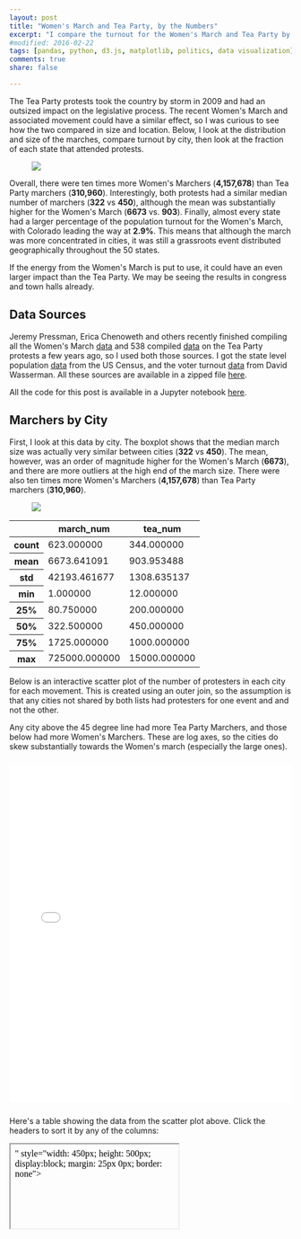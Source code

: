 ```yaml
---
layout: post
title: "Women's March and Tea Party, by the Numbers"
excerpt: "I compare the turnout for the Women's March and Tea Party by city and state."
#modified: 2016-02-22
tags: [pandas, python, d3.js, matplotlib, politics, data visualization]
comments: true
share: false

---
```


The Tea Party protests took the country by storm in 2009 and had an outsized impact on the legislative process.  The recent Women's March and associated movement could have a similar effect, so I was curious to see how the two compared in size and location.  Below, I look at the distribution and size of the marches, compare turnout by city, then look at the fraction of each state that attended protests.

<figure>
	<a href="{{ site.baseurl }}/images/march/output_13_0.png"><img src="{{ site.baseurl }}/images/march/output_13_0.png"></a>
</figure>

Overall, there were ten times more Women's Marchers (**4,157,678**) than Tea Party marchers (**310,960**).  Interestingly, both protests had a similar median number of marchers (**322** vs **450**), although the mean was substantially higher for the Women's March (**6673** vs. **903**).  Finally, almost every state had a larger percentage of the population turnout for the Women's March, with Colorado leading the way at **2.9%**.  This means that although the march was more concentrated in cities, it was still a grassroots event distributed geographically throughout the 50 states.

If the energy from the Women's March is put to use, it could have an even larger impact than the Tea Party.  We may be seeing the results in congress and town halls already.  


## Data Sources

Jeremy Pressman, Erica Chenoweth and others recently finished compiling all the Women's March [data](https://docs.google.com/spreadsheets/d/1xa0iLqYKz8x9Yc_rfhtmSOJQ2EGgeUVjvV4A8LsIaxY/htmlview?sle=true#gid=0) and 538 compiled [data](https://fivethirtyeight.com/features/tea-parties-appear-to-draw-at-least/) on the Tea Party protests a few years ago, so I used both those sources.  I got the state level population [data](https://factfinder.census.gov/faces/tableservices/jsf/pages/productview.xhtml?pid=PEP_2015_PEPANNRES&src=pt) from the US Census, and the voter turnout [data](https://docs.google.com/spreadsheets/d/133Eb4qQmOxNvtesw2hdVns073R68EZx4SfCnP4IGQf8/htmlview?sle=true#gid=19) from David Wasserman.  All these sources are available in a zipped file [here](https://www.dropbox.com/s/4f2tccm0urnt97f/march_data.zip?dl=1).

All the code for this post is available in a Jupyter notebook [here](http://nbviewer.jupyter.org/gist/psthomas/79b61a107205a90b3660bb4649fb2672).


## Marchers by City

First, I look at this data by city.  The boxplot shows that the median march size was actually very similar between cities (**322** vs **450**).  The mean, however, was an order of magnitude higher for the Women's March (**6673**), and there are more outliers at the high end of the march size.  There were also ten times more Women's Marchers (**4,157,678**) than Tea Party marchers (**310,960**).  

<figure>
	<a href="{{ site.baseurl }}/images/march/output_8_0.png"><img src="{{ site.baseurl }}/images/march/output_8_0.png"></a>
</figure>



<div>
<table >
  <thead>
    <tr >
      <th></th>
      <th>march_num</th>
      <th>tea_num</th>
    </tr>
  </thead>
  <tbody>
    <tr>
      <th>count</th>
      <td>623.000000</td>
      <td>344.000000</td>
    </tr>
    <tr>
      <th>mean</th>
      <td>6673.641091</td>
      <td>903.953488</td>
    </tr>
    <tr>
      <th>std</th>
      <td>42193.461677</td>
      <td>1308.635137</td>
    </tr>
    <tr>
      <th>min</th>
      <td>1.000000</td>
      <td>12.000000</td>
    </tr>
    <tr>
      <th>25%</th>
      <td>80.750000</td>
      <td>200.000000</td>
    </tr>
    <tr>
      <th>50%</th>
      <td>322.500000</td>
      <td>450.000000</td>
    </tr>
    <tr>
      <th>75%</th>
      <td>1725.000000</td>
      <td>1000.000000</td>
    </tr>
    <tr>
      <th>max</th>
      <td>725000.000000</td>
      <td>15000.000000</td>
    </tr>
  </tbody>
</table>
</div>


Below is an interactive scatter plot of the number of protesters in each city for each movement.  This is created using an outer join, so the assumption is that any cities not shared by both lists had protesters for one event and and not the other.  

Any city above the 45 degree line had more Tea Party Marchers, and those below had more Women's Marchers.  These are log axes, so the cities do skew substantially towards the Women's march (especially the large ones).  


<iframe src="{{site.url}}/vis/march_cities.html" 
    style="width: 960px; height: 600px; display:block; width: 100%; margin: 25px auto; border: none"></iframe>

Here's a table showing the data from the scatter plot above.  Click the headers to sort it by any of the columns:


<iframe srcdoc="
    <!DOCTYPE html>
    <html>
    <head>
    <meta charset=&quot;utf-8&quot;>
    <style>

    /*
    body {
        width: 800px;
    }*/

    table {
        font-size: 12px;
        border-collapse: collapse;
        border-top: 1px solid #ddd;
        border-right: 1px solid #ddd;
    }

    th {
        padding: 10px;
        cursor: pointer;
        background-color: #f2f2f2;
    }

    th, td {
        text-align: left;
        border-bottom: 1px solid #ddd;
        border-left: 1px solid #ddd;
    }

    td {
        padding: 5px 8px;
    }

    tr:nth-child(even) {
      background-color: #f9f9f9;
    }

    tr:hover {
      background-color: #F0F8FF; /*#f9f9f9;*/
    }

    </style>
    </head>

    <body>

    <div id =&quot;tableInsert&quot;></div>

    <script>
    //http://stackoverflow.com/questions/14267781/sorting-html-table-with-javascript

    function sortTable(table, col, reverse) {
        var tb = table.tBodies[0], 
            tr = Array.prototype.slice.call(tb.rows, 0), // put rows into array
            i;

        reverse = -((+reverse) || -1);
        tr = tr.sort(function (a, b) { 
            var first = a.cells[col].textContent.trim();
            var second = b.cells[col].textContent.trim();

            if (isNumeric(first) && isNumeric(second)) {        
                return reverse * (Number(first) - Number(second));
            } else {
                return reverse * first.localeCompare(second);
            };
        });
        for(i = 0; i < tr.length; ++i) {  // append each row in order
            tb.appendChild(tr[i]);
        }
    }

    //http://stackoverflow.com/questions/18082
    function isNumeric(n) {
      return !isNaN(parseFloat(n)) && isFinite(n);
    }

    function makeSortable(table) {
        var th = table.tHead, i;
        th && (th = th.rows[0]) && (th = th.cells);
        if (th) i = th.length;
        else return; // if no `<thead>` then do nothing
        while (--i >= 0) (function (i) {
            var dir = 1;
            th[i].addEventListener('click', function () {sortTable(table, i, (dir = 1 - dir))});
        }(i));
    }

    function makeAllSortable(parent) {
        parent = parent || document.body;
        var t = parent.getElementsByTagName('table'), i = t.length;
        while (--i >= 0) makeSortable(t[i]);
    }

    function addTable() {
        var tableDiv = document.getElementById(&quot;tableInsert&quot;)
        var table = document.createElement('table')
        var tableHead = document.createElement('thead')
        var tableBody = document.createElement('tbody')

        table.appendChild(tableHead)
        table.appendChild(tableBody);

        var heading = [&quot;city&quot;, &quot;state&quot;, &quot;march_num&quot;, &quot;tea_num&quot;];
        var data = [[&quot;Washington&quot;,&quot;DC&quot;,725000.0,1000.0],[&quot;Los Angeles&quot;,&quot;CA&quot;,447500.0,0.0],[&quot;New York&quot;,&quot;NY&quot;,445000.0,3500.0],[&quot;Chicago&quot;,&quot;IL&quot;,250000.0,2000.0],[&quot;Boston&quot;,&quot;MA&quot;,175000.0,2500.0],[&quot;San Francisco&quot;,&quot;CA&quot;,154000.0,500.0],[&quot;Denver&quot;,&quot;CO&quot;,145000.0,5000.0],[&quot;Seattle&quot;,&quot;WA&quot;,133750.0,1100.0],[&quot;Oakland&quot;,&quot;CA&quot;,100000.0,50.0],[&quot;St. Paul\/Minneapolis&quot;,&quot;MN&quot;,94500.0,0.0],[&quot;Madison&quot;,&quot;WI&quot;,86250.0,5000.0],[&quot;Portland&quot;,&quot;OR&quot;,83557.5,1000.0],[&quot;Atlanta&quot;,&quot;GA&quot;,61350.0,15000.0],[&quot;Austin&quot;,&quot;TX&quot;,50550.0,1250.0],[&quot;Philadelphia&quot;,&quot;PA&quot;,50000.0,200.0],[&quot;San Diego&quot;,&quot;CA&quot;,34500.0,500.0],[&quot;San Jose&quot;,&quot;CA&quot;,31750.0,1000.0],[&quot;Sacramento&quot;,&quot;CA&quot;,28100.0,3500.0],[&quot;Des Moines&quot;,&quot;IA&quot;,26000.0,0.0],[&quot;Pittsburgh&quot;,&quot;PA&quot;,25000.0,0.0],[&quot;Charlotte&quot;,&quot;NC&quot;,24500.0,1500.0],[&quot;Phoenix&quot;,&quot;AZ&quot;,22250.0,5000.0],[&quot;Santa Ana&quot;,&quot;CA&quot;,22250.0,1000.0],[&quot;Houston&quot;,&quot;TX&quot;,21434.15,2000.0],[&quot;St. Petersburg&quot;,&quot;FL&quot;,20000.0,0.0],[&quot;Raleigh&quot;,&quot;NC&quot;,18350.0,1200.0],[&quot;Lansing&quot;,&quot;MI&quot;,17900.0,4500.0],[&quot;Montpelier&quot;,&quot;VT&quot;,17250.0,500.0],[&quot;Nashville&quot;,&quot;TN&quot;,17250.0,2900.0],[&quot;Miami&quot;,&quot;FL&quot;,16750.0,0.0],[&quot;Tallahassee&quot;,&quot;FL&quot;,15800.0,1500.0],[&quot;Cleveland&quot;,&quot;OH&quot;,15000.0,1500.0],[&quot;Tucson&quot;,&quot;AZ&quot;,15000.0,1750.0],[&quot;Omaha&quot;,&quot;NE&quot;,14700.0,150.0],[&quot;St. Louis&quot;,&quot;MO&quot;,14500.0,2000.0],[&quot;Santa Fe&quot;,&quot;NM&quot;,13150.0,0.0],[&quot;Ashland&quot;,&quot;OR&quot;,11150.0,0.0],[&quot;Santa Cruz&quot;,&quot;CA&quot;,11150.0,0.0],[&quot;Ann Arbor&quot;,&quot;MI&quot;,11000.0,200.0],[&quot;New Orleans&quot;,&quot;LA&quot;,10600.0,0.0],[&quot;Seneca Falls&quot;,&quot;NY&quot;,10000.0,0.0],[&quot;Reno&quot;,&quot;NV&quot;,10000.0,200.0],[&quot;Hartford&quot;,&quot;CT&quot;,10000.0,3000.0],[&quot;Helena&quot;,&quot;MT&quot;,10000.0,200.0],[&quot;Portland&quot;,&quot;ME&quot;,10000.0,0.0],[&quot;Olympia&quot;,&quot;WA&quot;,10000.0,4500.0],[&quot;Oklahoma City&quot;,&quot;OK&quot;,9250.0,4500.0],[&quot;Las Vegas&quot;,&quot;NV&quot;,8950.0,500.0],[&quot;Ithaca&quot;,&quot;NY&quot;,8900.0,0.0],[&quot;Salt Lake City&quot;,&quot;UT&quot;,8800.0,1500.0],[&quot;Sarasota&quot;,&quot;FL&quot;,8625.0,0.0],[&quot;Albuquerque&quot;,&quot;NM&quot;,8400.0,1000.0],[&quot;Asheville&quot;,&quot;NC&quot;,8350.0,0.0],[&quot;San Luis Obispo&quot;,&quot;CA&quot;,8350.0,0.0],[&quot;Eugene&quot;,&quot;OR&quot;,8350.0,0.0],[&quot;Cincinnati&quot;,&quot;OH&quot;,8150.0,3000.0],[&quot;Albany&quot;,&quot;NY&quot;,7900.0,1000.0],[&quot;Spokane&quot;,&quot;WA&quot;,7600.0,2300.0],[&quot;Kansas City&quot;,&quot;MO&quot;,7250.0,1000.0],[&quot;Augusta&quot;,&quot;ME&quot;,7250.0,600.0],[&quot;Birmingham&quot;,&quot;AL&quot;,7250.0,0.0],[&quot;Lexington&quot;,&quot;KY&quot;,7250.0,0.0],[&quot;Colorado Springs&quot;,&quot;CO&quot;,7000.0,2000.0],[&quot;Little Rock&quot;,&quot;AR&quot;,7000.0,500.0],[&quot;Trenton&quot;,&quot;NJ&quot;,6900.0,400.0],[&quot;Indianapolis&quot;,&quot;IN&quot;,6700.0,3625.0],[&quot;Eureka&quot;,&quot;CA&quot;,6350.0,0.0],[&quot;Dallas&quot;,&quot;TX&quot;,6350.0,4000.0],[&quot;Santa Barbara&quot;,&quot;CA&quot;,6350.0,0.0],[&quot;Park City&quot;,&quot;UT&quot;,6350.0,0.0],[&quot;San Marcos&quot;,&quot;CA&quot;,6150.0,0.0],[&quot;Walnut Creek&quot;,&quot;CA&quot;,6150.0,0.0],[&quot;Asbury Park&quot;,&quot;NJ&quot;,6000.0,0.0],[&quot;West Palm Beach&quot;,&quot;FL&quot;,5900.0,600.0],[&quot;Providence&quot;,&quot;RI&quot;,5900.0,2000.0],[&quot;Memphis&quot;,&quot;TN&quot;,5700.0,1000.0],[&quot;Poughkeepsie&quot;,&quot;NY&quot;,5672.2,0.0],[&quot;Bellingham&quot;,&quot;WA&quot;,5450.0,1500.0],[&quot;Fort Worth&quot;,&quot;TX&quot;,5450.0,3750.0],[&quot;Champaign&quot;,&quot;IL&quot;,5360.0,400.0],[&quot;Honolulu (Oahu) HI&quot;,&quot;HI&quot;,5250.0,0.0],[&quot;Orlando&quot;,&quot;FL&quot;,5250.0,0.0],[&quot;Louisville&quot;,&quot;KY&quot;,5000.0,1000.0],[&quot;Stamford&quot;,&quot;CT&quot;,5000.0,0.0],[&quot;Santa Rosa&quot;,&quot;CA&quot;,5000.0,500.0],[&quot;Boise&quot;,&quot;ID&quot;,5000.0,2500.0],[&quot;Baltimore&quot;,&quot;MD&quot;,5000.0,150.0],[&quot;Concord&quot;,&quot;NH&quot;,4900.0,600.0],[&quot;Grand Junction&quot;,&quot;CO&quot;,4725.0,2000.0],[&quot;Greensboro&quot;,&quot;NC&quot;,4350.0,0.0],[&quot;Detroit&quot;,&quot;MI&quot;,4000.0,0.0],[&quot;Riverside&quot;,&quot;CA&quot;,4000.0,0.0],[&quot;Portsmouth&quot;,&quot;NH&quot;,3900.0,200.0],[&quot;Bend&quot;,&quot;OR&quot;,3900.0,1200.0],[&quot;Laguna Beach&quot;,&quot;CA&quot;,3725.0,0.0],[&quot;Roanoke&quot;,&quot;VA&quot;,3675.0,0.0],[&quot;Naples&quot;,&quot;FL&quot;,3625.0,3000.0],[&quot;Topeka&quot;,&quot;KS&quot;,3450.0,1500.0],[&quot;Knoxville&quot;,&quot;TN&quot;,3350.0,1700.0],[&quot;Sioux Falls&quot;,&quot;SD&quot;,3300.0,3000.0],[&quot;Kona&quot;,&quot;HI&quot;,3225.0,0.0],[&quot;Key West&quot;,&quot;FL&quot;,3225.0,0.0],[&quot;Erie&quot;,&quot;PA&quot;,3175.0,0.0],[&quot;Kahului&quot;,&quot;HI&quot;,3075.0,250.0],[&quot;Traverse City&quot;,&quot;MI&quot;,3000.0,0.0],[&quot;Napa&quot;,&quot;CA&quot;,3000.0,50.0],[&quot;Dayton&quot;,&quot;OH&quot;,3000.0,0.0],[&quot;Sonoma&quot;,&quot;CA&quot;,3000.0,0.0],[&quot;Wichita&quot;,&quot;KS&quot;,3000.0,1000.0],[&quot;Anchorage&quot;,&quot;AK&quot;,2900.0,1500.0],[&quot;Lincoln&quot;,&quot;NE&quot;,2900.0,0.0],[&quot;Northampton&quot;,&quot;MA&quot;,2725.0,0.0],[&quot;Grand Rapids&quot;,&quot;MI&quot;,2725.0,0.0],[&quot;Buffalo&quot;,&quot;NY&quot;,2725.0,150.0],[&quot;Columbia&quot;,&quot;MO&quot;,2721.8,0.0],[&quot;Jackson&quot;,&quot;MS&quot;,2662.5,2500.0],[&quot;Columbus&quot;,&quot;OH&quot;,2650.0,2700.0],[&quot;Athens&quot;,&quot;GA&quot;,2635.0,0.0],[&quot;Denton&quot;,&quot;TX&quot;,2635.0,950.0],[&quot;Fort Bragg&quot;,&quot;CA&quot;,2635.0,0.0],[&quot;Redwood City&quot;,&quot;CA&quot;,2500.0,0.0],[&quot;Moscow&quot;,&quot;ID&quot;,2500.0,100.0],[&quot;Hudson&quot;,&quot;NY&quot;,2450.0,0.0],[&quot;Charleston&quot;,&quot;WV&quot;,2450.0,550.0],[&quot;Syracuse&quot;,&quot;NY&quot;,2450.0,400.0],[&quot;Binghamton&quot;,&quot;NY&quot;,2450.0,0.0],[&quot;Jacksonville&quot;,&quot;FL&quot;,2450.0,4500.0],[&quot;Columbia&quot;,&quot;SC&quot;,2450.0,2650.0],[&quot;Salem&quot;,&quot;OR&quot;,2440.0,1500.0],[&quot;Norfolk&quot;,&quot;VA&quot;,2360.0,0.0],[&quot;Ventura&quot;,&quot;CA&quot;,2285.0,1000.0],[&quot;Charlottesville&quot;,&quot;VA&quot;,2225.0,1500.0],[&quot;Walla Walla&quot;,&quot;WA&quot;,2180.0,0.0],[&quot;San Antonio&quot;,&quot;TX&quot;,2175.0,4500.0],[&quot;Richmond&quot;,&quot;VA&quot;,2000.0,3000.0],[&quot;Fairbanks&quot;,&quot;AK&quot;,2000.0,0.0],[&quot;Redondo Beach&quot;,&quot;CA&quot;,2000.0,0.0],[&quot;East Liberty&quot;,&quot;PA&quot;,2000.0,0.0],[&quot;Fresno&quot;,&quot;CA&quot;,2000.0,1000.0],[&quot;Greenfield&quot;,&quot;MA&quot;,2000.0,0.0],[&quot;Greenville&quot;,&quot;SC&quot;,2000.0,0.0],[&quot;Wenatchee&quot;,&quot;WA&quot;,2000.0,0.0],[&quot;Charleston&quot;,&quot;SC&quot;,2000.0,2500.0],[&quot;South Orange&quot;,&quot;NJ&quot;,2000.0,0.0],[&quot;Pensacola&quot;,&quot;FL&quot;,2000.0,500.0],[&quot;Gainesville&quot;,&quot;FL&quot;,2000.0,1000.0],[&quot;Port Jefferson&quot;,&quot;NY&quot;,2000.0,0.0],[&quot;Springfield&quot;,&quot;MO&quot;,2000.0,0.0],[&quot;Chico&quot;,&quot;CA&quot;,1900.0,500.0],[&quot;Wilmington&quot;,&quot;NC&quot;,1900.0,0.0],[&quot;Chattanooga&quot;,&quot;TN&quot;,1900.0,2000.0],[&quot;Fargo&quot;,&quot;ND&quot;,1900.0,0.0],[&quot;Carbondale&quot;,&quot;IL&quot;,1900.0,50.0],[&quot;Hilo&quot;,&quot;HI&quot;,1815.0,0.0],[&quot;Douglas-Saugatuck&quot;,&quot;MI&quot;,1785.0,0.0],[&quot;Peoria&quot;,&quot;IL&quot;,1725.0,500.0],[&quot;Rochester&quot;,&quot;NY&quot;,1725.0,750.0],[&quot;Ukiah&quot;,&quot;CA&quot;,1725.0,0.0],[&quot;Richland&quot;,&quot;WA&quot;,1675.0,0.0],[&quot;Annapolis&quot;,&quot;MD&quot;,1600.0,2750.0],[&quot;Duluth&quot;,&quot;MN&quot;,1590.0,600.0],[&quot;Cheyenne&quot;,&quot;WY&quot;,1560.0,300.0],[&quot;Lihue (Kauai) HI&quot;,&quot;HI&quot;,1500.0,0.0],[&quot;Pittsfield&quot;,&quot;MA&quot;,1500.0,0.0],[&quot;Newport&quot;,&quot;OR&quot;,1500.0,0.0],[&quot;Friday Harbor&quot;,&quot;WA&quot;,1500.0,0.0],[&quot;El Paso&quot;,&quot;TX&quot;,1450.0,0.0],[&quot;Westfield&quot;,&quot;NJ&quot;,1450.0,0.0],[&quot;Seaside&quot;,&quot;CA&quot;,1450.0,0.0],[&quot;South Bend&quot;,&quot;IN&quot;,1450.0,0.0],[&quot;Flagstaff&quot;,&quot;AZ&quot;,1450.0,0.0],[&quot;Doylestown&quot;,&quot;PA&quot;,1450.0,0.0],[&quot;St. Augustine&quot;,&quot;FL&quot;,1450.0,0.0],[&quot;Kalamazoo&quot;,&quot;MI&quot;,1450.0,0.0],[&quot;Rapid City&quot;,&quot;SD&quot;,1450.0,1000.0],[&quot;Astoria&quot;,&quot;OR&quot;,1435.0,100.0],[&quot;St. George&quot;,&quot;UT&quot;,1323.75,0.0],[&quot;Winchester&quot;,&quot;VA&quot;,1245.0,0.0],[&quot;Langley&quot;,&quot;WA&quot;,1245.0,0.0],[&quot;Glens Falls&quot;,&quot;NY&quot;,1225.0,0.0],[&quot;Gross Pointe&quot;,&quot;MI&quot;,1213.65,0.0],[&quot;Anacortes&quot;,&quot;WA&quot;,1200.0,0.0],[&quot;Prescott&quot;,&quot;AZ&quot;,1200.0,2000.0],[&quot;Pacifica&quot;,&quot;CA&quot;,1200.0,0.0],[&quot;Pocatello&quot;,&quot;ID&quot;,1200.0,650.0],[&quot;Ypsilanti&quot;,&quot;MI&quot;,1200.0,0.0],[&quot;Fernandina Beach&quot;,&quot;FL&quot;,1135.0,0.0],[&quot;Newark&quot;,&quot;DE&quot;,1090.0,0.0],[&quot;Ketchum&quot;,&quot;ID&quot;,1067.5,0.0],[&quot;Pasadena&quot;,&quot;CA&quot;,1040.0,0.0],[&quot;McMinnville&quot;,&quot;OR&quot;,1015.0,0.0],[&quot;Saugatuck&quot;,&quot;MI&quot;,1010.0,0.0],[&quot;Hillsborough&quot;,&quot;NC&quot;,1010.0,0.0],[&quot;Lancaster&quot;,&quot;PA&quot;,1010.0,400.0],[&quot;Amelia Island&quot;,&quot;FL&quot;,1000.15,0.0],[&quot;Jonesborough&quot;,&quot;TN&quot;,1000.0,0.0],[&quot;Jackson Hole&quot;,&quot;WY&quot;,1000.0,0.0],[&quot;Palm Desert&quot;,&quot;CA&quot;,1000.0,0.0],[&quot;Kennebunk&quot;,&quot;ME&quot;,1000.0,0.0],[&quot;Iowa City&quot;,&quot;IA&quot;,1000.0,300.0],[&quot;Juneau&quot;,&quot;AK&quot;,1000.0,0.0],[&quot;Rockford&quot;,&quot;IL&quot;,1000.0,200.0],[&quot;Newark&quot;,&quot;NJ&quot;,1000.0,50.0],[&quot;Savannah&quot;,&quot;GA&quot;,1000.0,0.0],[&quot;Fort Wayne&quot;,&quot;IN&quot;,1000.0,0.0],[&quot;New Smyrna Beach&quot;,&quot;FL&quot;,1000.0,0.0],[&quot;Tulsa&quot;,&quot;OK&quot;,1000.0,3200.0],[&quot;Springfield&quot;,&quot;IL&quot;,1000.0,400.0],[&quot;Milwaukee&quot;,&quot;WI&quot;,1000.0,80.0],[&quot;Fayetteville&quot;,&quot;AR&quot;,1000.0,700.0],[&quot;Falmouth&quot;,&quot;MA&quot;,1000.0,0.0],[&quot;Sedona&quot;,&quot;AZ&quot;,1000.0,0.0],[&quot;Steamboat Springs&quot;,&quot;CO&quot;,1000.0,0.0],[&quot;Driggs&quot;,&quot;ID&quot;,1000.0,0.0],[&quot;Chillicothe&quot;,&quot;OH&quot;,1000.0,400.0],[&quot;Woodstock&quot;,&quot;NY&quot;,1000.0,0.0],[&quot;Frederick&quot;,&quot;MD&quot;,1000.0,0.0],[&quot;Harrisburg&quot;,&quot;PA&quot;,994.05,0.0],[&quot;Modesto&quot;,&quot;CA&quot;,945.0,400.0],[&quot;Mobile&quot;,&quot;AL&quot;,945.0,1000.0],[&quot;Mount Vernon&quot;,&quot;WA&quot;,920.0,0.0],[&quot;Homer&quot;,&quot;AK&quot;,900.0,0.0],[&quot;Pequannock Township&quot;,&quot;NJ&quot;,890.0,0.0],[&quot;Lafayette&quot;,&quot;IN&quot;,890.0,0.0],[&quot;Sandpoint&quot;,&quot;ID&quot;,890.0,0.0],[&quot;Decorah&quot;,&quot;IA&quot;,890.0,0.0],[&quot;Old Saybrook&quot;,&quot;CT&quot;,890.0,0.0],[&quot;Yakima&quot;,&quot;WA&quot;,890.0,600.0],[&quot;Casper&quot;,&quot;WY&quot;,835.0,0.0],[&quot;Williamsburg&quot;,&quot;VA&quot;,835.0,0.0],[&quot;Las Cruces&quot;,&quot;NM&quot;,785.0,0.0],[&quot;Rochester&quot;,&quot;MN&quot;,780.0,0.0],[&quot;Wooster&quot;,&quot;OH&quot;,725.0,0.0],[&quot;Sharon&quot;,&quot;PA&quot;,700.0,0.0],[&quot;Murray&quot;,&quot;KY&quot;,700.0,0.0],[&quot;Sitka&quot;,&quot;AK&quot;,700.0,12.0],[&quot;Twisp&quot;,&quot;WA&quot;,690.0,0.0],[&quot;Palmer&quot;,&quot;AK&quot;,657.35,0.0],[&quot;Amarillo&quot;,&quot;TX&quot;,645.0,0.0],[&quot;Lubbock&quot;,&quot;TX&quot;,642.5,0.0],[&quot;King's Beach&quot;,&quot;CA&quot;,635.0,0.0],[&quot;Port Townsend&quot;,&quot;WA&quot;,615.0,0.0],[&quot;Fort Collins&quot;,&quot;CO&quot;,600.0,1000.0],[&quot;Augusta&quot;,&quot;GA&quot;,600.0,1700.0],[&quot;Bishop&quot;,&quot;CA&quot;,600.0,0.0],[&quot;South Lake Tahoe&quot;,&quot;CA\/NV&quot;,590.0,0.0],[&quot;Aspen&quot;,&quot;CO&quot;,560.0,0.0],[&quot;Telluride&quot;,&quot;CO&quot;,560.0,0.0],[&quot;Berkeley&quot;,&quot;CA&quot;,560.0,0.0],[&quot;Elgin&quot;,&quot;IL&quot;,560.0,0.0],[&quot;Shreveport\/Bossier&quot;,&quot;LA&quot;,560.0,0.0],[&quot;Durango&quot;,&quot;CO&quot;,560.0,0.0],[&quot;Morganton&quot;,&quot;NC&quot;,545.0,0.0],[&quot;Pendelton&quot;,&quot;OR&quot;,526.25,0.0],[&quot;Bettendorf&quot;,&quot;IA&quot;,525.0,0.0],[&quot;Bethlehem&quot;,&quot;PA&quot;,518.0,275.0],[&quot;Oneonta&quot;,&quot;NY&quot;,500.0,0.0],[&quot;Vermillion&quot;,&quot;SD&quot;,500.0,0.0],[&quot;Isla Vista&quot;,&quot;CA&quot;,500.0,0.0],[&quot;Bismarck&quot;,&quot;ND&quot;,500.0,0.0],[&quot;Melbourne\/Brevard County&quot;,&quot;FL&quot;,500.0,0.0],[&quot;Visalia&quot;,&quot;CA&quot;,500.0,0.0],[&quot;Idaho Falls&quot;,&quot;ID&quot;,500.0,0.0],[&quot;East Haddam&quot;,&quot;CT&quot;,500.0,0.0],[&quot;Silver City&quot;,&quot;NM&quot;,500.0,0.0],[&quot;Houghton&quot;,&quot;MI&quot;,500.0,0.0],[&quot;Albany&quot;,&quot;CA&quot;,500.0,0.0],[&quot;San Rafael&quot;,&quot;CA&quot;,500.0,0.0],[&quot;Clemson&quot;,&quot;SC&quot;,500.0,0.0],[&quot;Miles City&quot;,&quot;MT&quot;,500.0,0.0],[&quot;Panama City&quot;,&quot;FL&quot;,500.0,0.0],[&quot;Oak Ridge&quot;,&quot;TN&quot;,495.0,0.0],[&quot;Gulfport&quot;,&quot;MS&quot;,484.05,0.0],[&quot;New Bern&quot;,&quot;NC&quot;,480.0,1200.0],[&quot;Marquette&quot;,&quot;MI&quot;,470.0,0.0],[&quot;Green Valley&quot;,&quot;AZ&quot;,451.25,0.0],[&quot;Oxford&quot;,&quot;MS&quot;,450.0,0.0],[&quot;Cortez&quot;,&quot;CO&quot;,447.0,0.0],[&quot;Cody&quot;,&quot;WY&quot;,445.0,250.0],[&quot;Christiansted&quot;,&quot;VI&quot;,440.0,0.0],[&quot;Bentonville&quot;,&quot;AR&quot;,435.0,0.0],[&quot;Chelan&quot;,&quot;WA&quot;,431.5,0.0],[&quot;Bayfield&quot;,&quot;WI&quot;,427.0,0.0],[&quot;Carbondale&quot;,&quot;CO&quot;,425.0,0.0],[&quot;Crested Butte&quot;,&quot;CO&quot;,418.0,0.0],[&quot;Lander&quot;,&quot;WY&quot;,417.5,0.0],[&quot;Port Jervis&quot;,&quot;NY&quot;,417.5,0.0],[&quot;Plattsburgh&quot;,&quot;NY&quot;,415.1,100.0],[&quot;Women's March Online&quot;,&quot;--&quot;,415.0,0.0],[&quot;Keene&quot;,&quot;NH&quot;,404.75,0.0],[&quot;Nantucket&quot;,&quot;MA&quot;,400.0,0.0],[&quot;Midland&quot;,&quot;MI&quot;,400.0,0.0],[&quot;Woodstock&quot;,&quot;VA&quot;,400.0,0.0],[&quot;Dubuque&quot;,&quot;IA&quot;,400.0,0.0],[&quot;Mt. Shasta&quot;,&quot;CA&quot;,400.0,0.0],[&quot;Lancaster&quot;,&quot;NH&quot;,400.0,0.0],[&quot;Wyckoff&quot;,&quot;NJ&quot;,390.0,0.0],[&quot;Sequim&quot;,&quot;WA&quot;,390.0,0.0],[&quot;Sheboygan&quot;,&quot;WI&quot;,390.0,0.0],[&quot;Athens&quot;,&quot;OH&quot;,390.0,0.0],[&quot;Watsonville&quot;,&quot;CA&quot;,390.0,0.0],[&quot;Ocean City&quot;,&quot;MD&quot;,380.0,0.0],[&quot;Valparaiso&quot;,&quot;IN&quot;,368.0,0.0],[&quot;Kodiak&quot;,&quot;AK&quot;,364.25,0.0],[&quot;Bemidji&quot;,&quot;MN&quot;,362.5,0.0],[&quot;Alamosa&quot;,&quot;CO&quot;,350.0,0.0],[&quot;Cobleskill&quot;,&quot;NY&quot;,350.0,0.0],[&quot;Brunswick&quot;,&quot;ME&quot;,345.0,0.0],[&quot;Brownsville&quot;,&quot;TX&quot;,340.5,0.0],[&quot;Galesburg&quot;,&quot;IL&quot;,335.0,0.0],[&quot;State College&quot;,&quot;PA&quot;,335.0,0.0],[&quot;Esperanza&quot;,&quot;PR&quot;,322.5,0.0],[&quot;Black Mountain&quot;,&quot;NC&quot;,317.5,0.0],[&quot;Menomonie&quot;,&quot;WI&quot;,312.5,0.0],[&quot;Joseph&quot;,&quot;OR&quot;,310.0,0.0],[&quot;Salisbury&quot;,&quot;CT&quot;,305.3,0.0],[&quot;Grand Forks&quot;,&quot;ND&quot;,304.0,0.0],[&quot;Redding&quot;,&quot;CA&quot;,300.0,0.0],[&quot;Provincetown&quot;,&quot;MA&quot;,300.0,0.0],[&quot;Brighton&quot;,&quot;MI&quot;,300.0,0.0],[&quot;Burbank&quot;,&quot;CA&quot;,300.0,0.0],[&quot;Minocqua&quot;,&quot;WI&quot;,300.0,0.0],[&quot;Beaumont&quot;,&quot;TX&quot;,300.0,0.0],[&quot;Tillamook&quot;,&quot;OR&quot;,300.0,0.0],[&quot;Jackson&quot;,&quot;NH&quot;,300.0,0.0],[&quot;Florence&quot;,&quot;OR&quot;,300.0,0.0],[&quot;Lakeside&quot;,&quot;OH&quot;,300.0,0.0],[&quot;Daytona Beach&quot;,&quot;FL&quot;,300.0,0.0],[&quot;West Jefferson&quot;,&quot;NC&quot;,297.5,0.0],[&quot;Port Orford&quot;,&quot;OR&quot;,290.0,0.0],[&quot;San Juan&quot;,&quot;PR&quot;,290.0,0.0],[&quot;Red Bank&quot;,&quot;NJ&quot;,290.0,0.0],[&quot;Beaver&quot;,&quot;PA&quot;,288.0,0.0],[&quot;Beverly Hills&quot;,&quot;CA&quot;,275.0,0.0],[&quot;Brookings&quot;,&quot;OR&quot;,275.0,0.0],[&quot;Bainbridge Island&quot;,&quot;WA&quot;,267.5,0.0],[&quot;Vashon&quot;,&quot;WA&quot;,261.5,0.0],[&quot;Soldotna&quot;,&quot;AK&quot;,261.0,0.0],[&quot;Reading&quot;,&quot;PA&quot;,257.5,150.0],[&quot;Gualala&quot;,&quot;CA&quot;,251.5,0.0],[&quot;Klamath Falls&quot;,&quot;OR&quot;,250.0,0.0],[&quot;Morris&quot;,&quot;MN&quot;,250.0,0.0],[&quot;Lewes&quot;,&quot;DE&quot;,250.0,0.0],[&quot;Watertown&quot;,&quot;NY&quot;,250.0,0.0],[&quot;Ephrata&quot;,&quot;WA&quot;,250.0,0.0],[&quot;Cape Henlopen&quot;,&quot;DE&quot;,250.0,0.0],[&quot;Ajo&quot;,&quot;AZ&quot;,250.0,0.0],[&quot;Yellow Springs&quot;,&quot;OH&quot;,250.0,0.0],[&quot;Palm Springs&quot;,&quot;CA&quot;,250.0,1000.0],[&quot;Nacogdoches&quot;,&quot;TX&quot;,250.0,0.0],[&quot;Utica&quot;,&quot;NY&quot;,250.0,0.0],[&quot;St. Croix&quot;,&quot;VI&quot;,250.0,0.0],[&quot;Eastsound&quot;,&quot;WA&quot;,250.0,0.0],[&quot;Eau Claire&quot;,&quot;WI&quot;,250.0,0.0],[&quot;Sag Harbor&quot;,&quot;NY&quot;,250.0,0.0],[&quot;Ogden&quot;,&quot;UT&quot;,250.0,0.0],[&quot;Fairfax&quot;,&quot;CA&quot;,238.75,0.0],[&quot;Ellensburg&quot;,&quot;WA&quot;,237.5,0.0],[&quot;Lewis&quot;,&quot;NY&quot;,227.1,0.0],[&quot;Gloucester&quot;,&quot;NJ&quot;,225.0,0.0],[&quot;Sicklerville&quot;,&quot;NJ&quot;,225.0,0.0],[&quot;Brattleboro&quot;,&quot;VT&quot;,225.0,0.0],[&quot;Canton&quot;,&quot;NY&quot;,217.5,0.0],[&quot;Oakhurst&quot;,&quot;CA&quot;,200.5,0.0],[&quot;Statesboro&quot;,&quot;GA&quot;,200.0,0.0],[&quot;Hood River&quot;,&quot;OR&quot;,200.0,0.0],[&quot;Vieques&quot;,&quot;PR&quot;,200.0,0.0],[&quot;Harwich&quot;,&quot;MA&quot;,200.0,0.0],[&quot;Ontario&quot;,&quot;CA&quot;,200.0,0.0],[&quot;Kaunakakai (Molokai)&quot;,&quot;HI&quot;,200.0,0.0],[&quot;Fort Atkinson&quot;,&quot;WI&quot;,200.0,0.0],[&quot;Orcas Island&quot;,&quot;WA&quot;,200.0,0.0],[&quot;Fairfield&quot;,&quot;IA&quot;,200.0,0.0],[&quot;New Haven&quot;,&quot;CT&quot;,200.0,1000.0],[&quot;Cooperstown&quot;,&quot;NY&quot;,200.0,0.0],[&quot;Moab&quot;,&quot;UT&quot;,200.0,0.0],[&quot;Longview&quot;,&quot;WA&quot;,200.0,0.0],[&quot;Hagatna&quot;,&quot;GM&quot;,200.0,0.0],[&quot;Floyd&quot;,&quot;VA&quot;,200.0,0.0],[&quot;Toledo&quot;,&quot;OH&quot;,200.0,0.0],[&quot;Winters&quot;,&quot;CA&quot;,200.0,0.0],[&quot;Plymouth&quot;,&quot;WI&quot;,200.0,0.0],[&quot;Cruz Bay&quot;,&quot;VI&quot;,200.0,0.0],[&quot;Green Bay&quot;,&quot;WI&quot;,200.0,0.0],[&quot;Ocala&quot;,&quot;FL&quot;,200.0,1000.0],[&quot;Coos Bay&quot;,&quot;OR&quot;,200.0,100.0],[&quot;Kent&quot;,&quot;CT&quot;,190.0,0.0],[&quot;St. Mary of the Woods&quot;,&quot;IN&quot;,190.0,0.0],[&quot;Leonia&quot;,&quot;NJ&quot;,190.0,0.0],[&quot;Ridgecrest&quot;,&quot;CA&quot;,190.0,0.0],[&quot;Riegelsville&quot;,&quot;PA&quot;,185.0,0.0],[&quot;La Grande&quot;,&quot;OR&quot;,177.0,0.0],[&quot;West Chester&quot;,&quot;PA&quot;,175.0,0.0],[&quot;Ocean Shores&quot;,&quot;WA&quot;,175.0,0.0],[&quot;Lewisburg&quot;,&quot;PA&quot;,175.0,0.0],[&quot;Troy&quot;,&quot;OH&quot;,175.0,0.0],[&quot;Wausau&quot;,&quot;WI&quot;,175.0,0.0],[&quot;Kanab&quot;,&quot;UT&quot;,175.0,0.0],[&quot;Ketchikan&quot;,&quot;AK&quot;,175.0,0.0],[&quot;Vancouver&quot;,&quot;WA&quot;,175.0,0.0],[&quot;Haines&quot;,&quot;AK&quot;,160.0,0.0],[&quot;Truth or Consequences&quot;,&quot;NM&quot;,154.0,0.0],[&quot;Indiana&quot;,&quot;PA&quot;,150.0,0.0],[&quot;Broomfield&quot;,&quot;CO&quot;,150.0,0.0],[&quot;Vallejo&quot;,&quot;CA&quot;,150.0,0.0],[&quot;San Clemente&quot;,&quot;CA&quot;,150.0,0.0],[&quot;Greenville&quot;,&quot;NC&quot;,150.0,200.0],[&quot;Port Angeles&quot;,&quot;WA&quot;,150.0,0.0],[&quot;Adrian&quot;,&quot;MI&quot;,150.0,0.0],[&quot;Wichita Falls&quot;,&quot;TX&quot;,150.0,800.0],[&quot;Truckee&quot;,&quot;CA&quot;,150.0,0.0],[&quot;Borrego Springs&quot;,&quot;CA&quot;,145.0,0.0],[&quot;Yucca Valley&quot;,&quot;CA&quot;,138.0,0.0],[&quot;Francestown&quot;,&quot;NH&quot;,134.0,0.0],[&quot;Pierre&quot;,&quot;SD&quot;,132.5,0.0],[&quot;Tisbury&quot;,&quot;MA&quot;,130.0,0.0],[&quot;Delaware&quot;,&quot;OH&quot;,128.5,0.0],[&quot;Alliance&quot;,&quot;NE&quot;,125.0,0.0],[&quot;Loup City&quot;,&quot;NE&quot;,125.0,0.0],[&quot;Staunton&quot;,&quot;VA&quot;,125.0,100.0],[&quot;Skagway&quot;,&quot;AK&quot;,122.0,0.0],[&quot;Milford&quot;,&quot;CT&quot;,120.0,0.0],[&quot;Bakersfield&quot;,&quot;CA&quot;,119.0,2650.0],[&quot;Selingsgrove&quot;,&quot;PA&quot;,119.0,0.0],[&quot;Sanford&quot;,&quot;ME&quot;,115.0,0.0],[&quot;Valdez&quot;,&quot;AK&quot;,115.0,0.0],[&quot;Ocracoke&quot;,&quot;NC&quot;,114.0,0.0],[&quot;La Crosse&quot;,&quot;WI&quot;,113.0,0.0],[&quot;Wellfleet&quot;,&quot;MA&quot;,113.0,0.0],[&quot;Howard County&quot;,&quot;MD&quot;,112.5,0.0],[&quot;McCall&quot;,&quot;ID&quot;,112.5,0.0],[&quot;Wilton&quot;,&quot;NH&quot;,112.5,0.0],[&quot;Columbia&quot;,&quot;MD&quot;,112.5,0.0],[&quot;Eastport&quot;,&quot;ME&quot;,111.0,0.0],[&quot;Cordova&quot;,&quot;AK&quot;,111.0,0.0],[&quot;Grand Marais&quot;,&quot;MN&quot;,108.5,0.0],[&quot;Rock Springs&quot;,&quot;WY&quot;,105.0,0.0],[&quot;Gustavus&quot;,&quot;AK&quot;,105.0,0.0],[&quot;Lompoc&quot;,&quot;CA&quot;,100.0,0.0],[&quot;Glenwood Springs&quot;,&quot;CO&quot;,100.0,100.0],[&quot;Missoula&quot;,&quot;MT&quot;,100.0,500.0],[&quot;Pinedale&quot;,&quot;WY&quot;,100.0,0.0],[&quot;El Centro&quot;,&quot;CA&quot;,100.0,0.0],[&quot;Kent&quot;,&quot;OH&quot;,100.0,0.0],[&quot;Corvallis&quot;,&quot;OR&quot;,100.0,0.0],[&quot;Bennington&quot;,&quot;VT&quot;,100.0,0.0],[&quot;Taos&quot;,&quot;NM&quot;,100.0,0.0],[&quot;Ridgway&quot;,&quot;CO&quot;,100.0,0.0],[&quot;The Dalles&quot;,&quot;OR&quot;,100.0,0.0],[&quot;Nevada City&quot;,&quot;CA&quot;,100.0,0.0],[&quot;Martha's Vineyard&quot;,&quot;MA&quot;,100.0,0.0],[&quot;Pikeville&quot;,&quot;KY&quot;,100.0,0.0],[&quot;Hemet&quot;,&quot;CA&quot;,98.0,0.0],[&quot;Alpine&quot;,&quot;TX&quot;,96.0,0.0],[&quot;Huntsville&quot;,&quot;AL&quot;,95.0,2000.0],[&quot;Fairmont&quot;,&quot;WV&quot;,95.0,0.0],[&quot;Mankato&quot;,&quot;MN&quot;,95.0,200.0],[&quot;Fredonia&quot;,&quot;NY&quot;,95.0,0.0],[&quot;Lubec&quot;,&quot;ME&quot;,95.0,0.0],[&quot;Lakeville&quot;,&quot;CT&quot;,92.5,0.0],[&quot;Jerome&quot;,&quot;AZ&quot;,92.5,0.0],[&quot;Nome&quot;,&quot;AK&quot;,90.0,0.0],[&quot;Lafayette&quot;,&quot;CO&quot;,89.0,0.0],[&quot;Delhi&quot;,&quot;NY&quot;,85.0,0.0],[&quot;Unalaska (Dutch Harbor)&quot;,&quot;AK&quot;,83.0,0.0],[&quot;Clarion&quot;,&quot;PA&quot;,82.5,0.0],[&quot;Killington&quot;,&quot;VT&quot;,81.5,0.0],[&quot;Saxaphaw&quot;,&quot;NC&quot;,80.0,0.0],[&quot;Salinas&quot;,&quot;CA&quot;,80.0,0.0],[&quot;Burnsville&quot;,&quot;NC&quot;,80.0,0.0],[&quot;University Park&quot;,&quot;MD&quot;,80.0,0.0],[&quot;San Bernardino&quot;,&quot;CA&quot;,80.0,100.0],[&quot;Quincy&quot;,&quot;CA&quot;,77.5,0.0],[&quot;Vinalhaven&quot;,&quot;ME&quot;,76.0,0.0],[&quot;Marfa&quot;,&quot;TX&quot;,76.0,0.0],[&quot;Midland&quot;,&quot;TX&quot;,75.0,0.0],[&quot;Logan&quot;,&quot;UT&quot;,75.0,0.0],[&quot;Bethel&quot;,&quot;AK&quot;,70.0,0.0],[&quot;Wilmington&quot;,&quot;OH&quot;,70.0,0.0],[&quot;Bandon&quot;,&quot;OR&quot;,70.0,0.0],[&quot;Mooresville&quot;,&quot;NC&quot;,70.0,0.0],[&quot;Block Island&quot;,&quot;RI&quot;,70.0,0.0],[&quot;Longville&quot;,&quot;MN&quot;,67.0,0.0],[&quot;Paoli&quot;,&quot;IN&quot;,67.0,0.0],[&quot;Petersburg&quot;,&quot;AK&quot;,65.0,0.0],[&quot;Seward&quot;,&quot;AK&quot;,62.0,0.0],[&quot;St. Johnsbury&quot;,&quot;VT&quot;,60.0,0.0],[&quot;St. John&quot;,&quot;VI&quot;,60.0,0.0],[&quot;Kingston&quot;,&quot;WA&quot;,60.0,0.0],[&quot;St. Joseph&quot;,&quot;MI&quot;,60.0,0.0],[&quot;Ellsworth&quot;,&quot;ME&quot;,60.0,0.0],[&quot;Point Reyes Station&quot;,&quot;CA&quot;,60.0,0.0],[&quot;Mentone&quot;,&quot;AL&quot;,60.0,0.0],[&quot;Tenants Harbor&quot;,&quot;ME&quot;,57.5,0.0],[&quot;Roxbury&quot;,&quot;CT&quot;,57.5,0.0],[&quot;Union&quot;,&quot;WA&quot;,57.5,0.0],[&quot;Issaquah&quot;,&quot;WA&quot;,56.0,0.0],[&quot;Peterborough&quot;,&quot;NH&quot;,55.0,0.0],[&quot;Greensburg&quot;,&quot;IN&quot;,55.0,0.0],[&quot;Accident&quot;,&quot;MD&quot;,54.0,0.0],[&quot;Bar Harbor&quot;,&quot;ME&quot;,52.5,0.0],[&quot;Encinitas&quot;,&quot;CA&quot;,50.0,0.0],[&quot;Ely&quot;,&quot;MN&quot;,50.0,0.0],[&quot;Silverton&quot;,&quot;CO&quot;,50.0,0.0],[&quot;College Station&quot;,&quot;TX&quot;,50.0,0.0],[&quot;Bloomsburg&quot;,&quot;PA&quot;,50.0,0.0],[&quot;Southborough&quot;,&quot;MA&quot;,50.0,0.0],[&quot;Willits&quot;,&quot;CA&quot;,50.0,0.0],[&quot;Milhelm&quot;,&quot;PA&quot;,50.0,0.0],[&quot;Onley&quot;,&quot;VA&quot;,50.0,0.0],[&quot;Kawaihae&quot;,&quot;HI&quot;,50.0,0.0],[&quot;Las Vegas&quot;,&quot;NM&quot;,50.0,0.0],[&quot;Manchester&quot;,&quot;VT&quot;,50.0,0.0],[&quot;Portales&quot;,&quot;NM&quot;,50.0,0.0],[&quot;Holden Village&quot;,&quot;WA&quot;,49.5,0.0],[&quot;Clare&quot;,&quot;MI&quot;,49.5,0.0],[&quot;Bluff&quot;,&quot;UT&quot;,48.0,0.0],[&quot;Deming&quot;,&quot;NM&quot;,47.5,0.0],[&quot;Houlton&quot;,&quot;ME&quot;,47.5,0.0],[&quot;Maryville&quot;,&quot;IL&quot;,45.0,0.0],[&quot;Forks&quot;,&quot;WA&quot;,45.0,0.0],[&quot;Arden&quot;,&quot;DE&quot;,45.0,0.0],[&quot;Salida&quot;,&quot;CO&quot;,45.0,0.0],[&quot;Avalon&quot;,&quot;CA&quot;,44.0,0.0],[&quot;Angola&quot;,&quot;IN&quot;,42.0,0.0],[&quot;Seldovia&quot;,&quot;AK&quot;,41.0,0.0],[&quot;Springfield&quot;,&quot;MA&quot;,40.0,0.0],[&quot;Compton&quot;,&quot;CA&quot;,40.0,0.0],[&quot;Paonia&quot;,&quot;CO&quot;,40.0,0.0],[&quot;Romney&quot;,&quot;WV&quot;,40.0,0.0],[&quot;St. Cloud&quot;,&quot;MN&quot;,40.0,450.0],[&quot;Sault Ste Marie&quot;,&quot;MI&quot;,40.0,0.0],[&quot;Unalakleet&quot;,&quot;AK&quot;,39.0,0.0],[&quot;Kotzebue&quot;,&quot;AK&quot;,35.5,0.0],[&quot;Gouldsboro&quot;,&quot;ME&quot;,35.0,0.0],[&quot;Lake Havasu City&quot;,&quot;AZ&quot;,35.0,0.0],[&quot;Tecumseh&quot;,&quot;MI&quot;,35.0,0.0],[&quot;Zebulon&quot;,&quot;GA&quot;,35.0,0.0],[&quot;Guilford&quot;,&quot;CT&quot;,32.0,0.0],[&quot;Vienna&quot;,&quot;VA&quot;,31.5,0.0],[&quot;Halfway&quot;,&quot;OR&quot;,31.0,0.0],[&quot;Stanley&quot;,&quot;ID&quot;,30.0,0.0],[&quot;Talkeetna&quot;,&quot;AK&quot;,30.0,0.0],[&quot;Hana&quot;,&quot;HI&quot;,30.0,0.0],[&quot;Eagle Pass&quot;,&quot;TX&quot;,30.0,0.0],[&quot;Annville&quot;,&quot;PA&quot;,30.0,0.0],[&quot;El Morro&quot;,&quot;NM&quot;,30.0,0.0],[&quot;Utqiagvik (Barrow)&quot;,&quot;AK&quot;,28.5,0.0],[&quot;Copper Harbor&quot;,&quot;MI&quot;,28.0,0.0],[&quot;Nederland&quot;,&quot;CO&quot;,27.5,0.0],[&quot;Lyons&quot;,&quot;CO&quot;,27.5,0.0],[&quot;Mount Vernon&quot;,&quot;OH&quot;,25.0,0.0],[&quot;Palmdale&quot;,&quot;CA&quot;,24.0,0.0],[&quot;Lamoni&quot;,&quot;IA&quot;,24.0,0.0],[&quot;Corpus Christi&quot;,&quot;TX&quot;,24.0,500.0],[&quot;Owensboro&quot;,&quot;KY&quot;,22.5,0.0],[&quot;Monhegan Island&quot;,&quot;ME&quot;,22.0,0.0],[&quot;Cambridge&quot;,&quot;MN&quot;,22.0,0.0],[&quot;June Lake&quot;,&quot;CA&quot;,21.0,0.0],[&quot;Carmel&quot;,&quot;CA&quot;,20.0,0.0],[&quot;Beaver Island&quot;,&quot;MI&quot;,20.0,0.0],[&quot;Potsdam&quot;,&quot;NY&quot;,20.0,0.0],[&quot;Mt. Laurel&quot;,&quot;NJ&quot;,20.0,0.0],[&quot;Burns&quot;,&quot;OR&quot;,20.0,0.0],[&quot;Mitchell&quot;,&quot;IN&quot;,19.0,0.0],[&quot;Alexandria&quot;,&quot;VA&quot;,17.0,0.0],[&quot;Craftsbury&quot;,&quot;VT&quot;,15.0,0.0],[&quot;Bozeman&quot;,&quot;MT&quot;,13.0,0.0],[&quot;Huron&quot;,&quot;SD&quot;,12.0,0.0],[&quot;Bridgewater&quot;,&quot;MA&quot;,12.0,0.0],[&quot;Davis&quot;,&quot;WV&quot;,12.0,0.0],[&quot;Beaufort&quot;,&quot;NC&quot;,11.0,0.0],[&quot;St. Mary's City&quot;,&quot;MD&quot;,10.0,0.0],[&quot;Yuma&quot;,&quot;AZ&quot;,10.0,1000.0],[&quot;Adak&quot;,&quot;AK&quot;,10.0,0.0],[&quot;Skykomish&quot;,&quot;WA&quot;,8.0,0.0],[&quot;Alameda&quot;,&quot;CA&quot;,8.0,0.0],[&quot;Orford&quot;,&quot;NH&quot;,7.0,0.0],[&quot;Tuscarora&quot;,&quot;NV&quot;,7.0,0.0],[&quot;Crystal River&quot;,&quot;FL&quot;,7.0,0.0],[&quot;Westwood&quot;,&quot;CA&quot;,7.0,0.0],[&quot;Jefferson City&quot;,&quot;MO&quot;,6.5,200.0],[&quot;Minturn&quot;,&quot;CO&quot;,6.0,0.0],[&quot;Troy&quot;,&quot;PA&quot;,6.0,0.0],[&quot;Midway Atoll&quot;,&quot;--&quot;,6.0,0.0],[&quot;Bailey&quot;,&quot;CO&quot;,5.0,0.0],[&quot;Harrisville&quot;,&quot;MI&quot;,5.0,0.0],[&quot;Tupper Lake&quot;,&quot;NY&quot;,5.0,0.0],[&quot;Hospital Ward&quot;,&quot;CA&quot;,5.0,0.0],[&quot;Inverness&quot;,&quot;CA&quot;,5.0,0.0],[&quot;Lovettsville&quot;,&quot;VA&quot;,5.0,0.0],[&quot;Springfield&quot;,&quot;OH&quot;,5.0,0.0],[&quot;San Anselmo&quot;,&quot;CA&quot;,4.0,0.0],[&quot;Lilly&quot;,&quot;PA&quot;,4.0,0.0],[&quot;East Millinocket&quot;,&quot;ME&quot;,4.0,0.0],[&quot;Almanor West&quot;,&quot;CA&quot;,4.0,0.0],[&quot;Nebraska City&quot;,&quot;NE&quot;,3.0,0.0],[&quot;Sausalito&quot;,&quot;CA&quot;,3.0,0.0],[&quot;Appleton&quot;,&quot;WI&quot;,3.0,0.0],[&quot;Paradox&quot;,&quot;NY&quot;,3.0,0.0],[&quot;Lansdale&quot;,&quot;PA&quot;,3.0,0.0],[&quot;Helena&quot;,&quot;AR&quot;,2.0,0.0],[&quot;Salem&quot;,&quot;WI&quot;,2.0,0.0],[&quot;Pentwater&quot;,&quot;MI&quot;,2.0,0.0],[&quot;Bethlehem&quot;,&quot;CT&quot;,2.0,0.0],[&quot;Lovell&quot;,&quot;ME&quot;,2.0,0.0],[&quot;Cathlamet&quot;,&quot;WA&quot;,2.0,0.0],[&quot;Marshall&quot;,&quot;MN&quot;,2.0,0.0],[&quot;Cobb&quot;,&quot;CA&quot;,2.0,0.0],[&quot;Roswell&quot;,&quot;NM&quot;,2.0,0.0],[&quot;West Lima&quot;,&quot;WI&quot;,1.0,0.0],[&quot;Woods Hole&quot;,&quot;MA&quot;,1.0,0.0],[&quot;Pence&quot;,&quot;WI&quot;,1.0,0.0],[&quot;Evanston&quot;,&quot;WY&quot;,1.0,0.0],[&quot;Mora&quot;,&quot;NM&quot;,1.0,0.0],[&quot;Show Low&quot;,&quot;AZ&quot;,1.0,0.0],[&quot;Breen&quot;,&quot;CO&quot;,1.0,0.0],[&quot;Gila&quot;,&quot;NM&quot;,1.0,0.0],[&quot;Crestone&quot;,&quot;CO&quot;,1.0,0.0],[&quot;Grants Pass&quot;,&quot;OR&quot;,1.0,0.0],[&quot;Chesapeake Bay&quot;,&quot;MD&quot;,1.0,0.0],[&quot;Conover&quot;,&quot;WI&quot;,1.0,0.0],[&quot;Hilldale&quot;,&quot;UT&quot;,1.0,0.0],[&quot;Meridian&quot;,&quot;MS&quot;,0.0,100.0],[&quot;Merced&quot;,&quot;CA&quot;,0.0,200.0],[&quot;Medina&quot;,&quot;OH&quot;,0.0,1000.0],[&quot;Matamoras&quot;,&quot;PA&quot;,0.0,600.0],[&quot;Minden&quot;,&quot;LA&quot;,0.0,300.0],[&quot;Massapequa&quot;,&quot;NY&quot;,0.0,300.0],[&quot;Martinsburg&quot;,&quot;WV&quot;,0.0,300.0],[&quot;Marion&quot;,&quot;IL&quot;,0.0,100.0],[&quot;Marietta&quot;,&quot;WV&quot;,0.0,500.0],[&quot;Miami&quot;,&quot;OK&quot;,0.0,250.0],[&quot;Terre Haute&quot;,&quot;IN&quot;,0.0,0.0],[&quot;Monterey&quot;,&quot;CA&quot;,0.0,600.0],[&quot;Marble Falls&quot;,&quot;TX&quot;,0.0,1000.0],[&quot;Norwalk&quot;,&quot;OH&quot;,0.0,250.0],[&quot;North Platte&quot;,&quot;NE&quot;,0.0,50.0],[&quot;Nobelsville&quot;,&quot;IN&quot;,0.0,35.0],[&quot;Nicholson&quot;,&quot;GA&quot;,0.0,50.0],[&quot;Nicholasville&quot;,&quot;KY&quot;,0.0,250.0],[&quot;Newport News&quot;,&quot;VA&quot;,0.0,250.0],[&quot;New Richmond&quot;,&quot;WI&quot;,0.0,80.0],[&quot;New Braunfels&quot;,&quot;TX&quot;,0.0,300.0],[&quot;Neunan&quot;,&quot;GA&quot;,0.0,200.0],[&quot;Natrona&quot;,&quot;WY&quot;,0.0,1000.0],[&quot;Natchez&quot;,&quot;MS&quot;,0.0,75.0],[&quot;Naperville&quot;,&quot;IL&quot;,0.0,500.0],[&quot;Myrtle Beach&quot;,&quot;SC&quot;,0.0,500.0],[&quot;Muskegon&quot;,&quot;MI&quot;,0.0,300.0],[&quot;Morristown&quot;,&quot;NJ&quot;,0.0,600.0],[&quot;Montgomery&quot;,&quot;AL&quot;,0.0,1000.0],[&quot;Lynchburg&quot;,&quot;VA&quot;,0.0,1200.0],[&quot;Manchester&quot;,&quot;NH&quot;,0.0,1000.0],[&quot;Oceanside&quot;,&quot;CA&quot;,0.0,1000.0],[&quot;Gilmer&quot;,&quot;TX&quot;,0.0,250.0],[&quot;Glendale&quot;,&quot;CA&quot;,0.0,275.0],[&quot;Goldsboro&quot;,&quot;NC&quot;,0.0,300.0],[&quot;Green Cove Springs&quot;,&quot;FL&quot;,0.0,30.0],[&quot;Greensboro&quot;,&quot;NC 1000&quot;,0.0,0.0],[&quot;Greenville&quot;,&quot;TN&quot;,0.0,100.0],[&quot;Hannibal&quot;,&quot;MO&quot;,0.0,200.0],[&quot;Harrisburg&quot;,&quot;IL&quot;,0.0,300.0],[&quot;Harrison&quot;,&quot;AR&quot;,0.0,300.0],[&quot;Havasu&quot;,&quot;AZ&quot;,0.0,2250.0],[&quot;Herrin&quot;,&quot;IL&quot;,0.0,65.0],[&quot;Hollidaysburg&quot;,&quot;PA&quot;,0.0,450.0],[&quot;Honolulu&quot;,&quot;HI&quot;,0.0,400.0],[&quot;Houma&quot;,&quot;LA&quot;,0.0,600.0],[&quot;Hudsonville&quot;,&quot;MI&quot;,0.0,1000.0],[&quot;Hyannis&quot;,&quot;MA&quot;,0.0,600.0],[&quot;Jackson&quot;,&quot;MI&quot;,0.0,450.0],[&quot;Joliet&quot;,&quot;IL&quot;,0.0,300.0],[&quot;Joplin&quot;,&quot;MO&quot;,0.0,1000.0],[&quot;Kalispell&quot;,&quot;MT&quot;,0.0,150.0],[&quot;Kingston&quot;,&quot;NY&quot;,0.0,100.0],[&quot;Lake City&quot;,&quot;WA&quot;,0.0,24.0],[&quot;Lakewood Ranch&quot;,&quot;FL&quot;,0.0,300.0],[&quot;Lexington&quot;,&quot;NE&quot;,0.0,400.0],[&quot;Lisbon&quot;,&quot;OH&quot;,0.0,500.0],[&quot;Lisle&quot;,&quot;IL&quot;,0.0,1000.0],[&quot;Livonia&quot;,&quot;MI&quot;,0.0,400.0],[&quot;Longview&quot;,&quot;TX&quot;,0.0,650.0],[&quot;Loveland&quot;,&quot;CO&quot;,0.0,1000.0],[&quot;Oak Harbor&quot;,&quot;WA&quot;,0.0,100.0],[&quot;Parkersburg&quot;,&quot;WV&quot;,0.0,300.0],[&quot;Opelousas&quot;,&quot;AL&quot;,0.0,50.0],[&quot;Shelton&quot;,&quot;CT&quot;,0.0,100.0],[&quot;South Kitsap&quot;,&quot;WA&quot;,0.0,150.0],[&quot;Southlake&quot;,&quot;TX&quot;,0.0,500.0],[&quot;St. Paul&quot;,&quot;MN&quot;,0.0,2000.0],[&quot;St. Simons Island&quot;,&quot;FL&quot;,0.0,500.0],[&quot;Stockton&quot;,&quot;CA&quot;,0.0,200.0],[&quot;Stuart&quot;,&quot;FL&quot;,0.0,2000.0],[&quot;Superior&quot;,&quot;WI&quot;,0.0,200.0],[&quot;Tampa&quot;,&quot;FL&quot;,0.0,500.0],[&quot;Temecula&quot;,&quot;CA&quot;,0.0,1000.0],[&quot;Thousand Oaks&quot;,&quot;CA&quot;,0.0,338.0],[&quot;Troy&quot;,&quot;MI&quot;,0.0,2000.0],[&quot;Tuscaloosa&quot;,&quot;AL&quot;,0.0,600.0],[&quot;Tyler&quot;,&quot;TX&quot;,0.0,1500.0],[&quot;Valdosta&quot;,&quot;GA&quot;,0.0,400.0],[&quot;Vero Beach&quot;,&quot;FL&quot;,0.0,3500.0],[&quot;Vineland&quot;,&quot;NJ&quot;,0.0,100.0],[&quot;Virginia Beach&quot;,&quot;VA&quot;,0.0,650.0],[&quot;Waco&quot;,&quot;TX&quot;,0.0,1100.0],[&quot;Walton&quot;,&quot;FL&quot;,0.0,200.0],[&quot;Wasilla&quot;,&quot;AK&quot;,0.0,850.0],[&quot;Watkinsville&quot;,&quot;GA&quot;,0.0,150.0],[&quot;West Covina&quot;,&quot;CA&quot;,0.0,60.0],[&quot;Westerville&quot;,&quot;OH&quot;,0.0,50.0],[&quot;Wheeling&quot;,&quot;WV&quot;,0.0,2000.0],[&quot;Wilmington&quot;,&quot;DE&quot;,0.0,1000.0],[&quot;York&quot;,&quot;SC&quot;,0.0,300.0],[&quot;Youngstown&quot;,&quot;OH&quot;,0.0,200.0],[&quot;Simi Valley&quot;,&quot;CA&quot;,0.0,150.0],[&quot;Sevierville&quot;,&quot;TN&quot;,0.0,40.0],[&quot;Oswego&quot;,&quot;IL&quot;,0.0,200.0],[&quot;Selma&quot;,&quot;AL&quot;,0.0,30.0],[&quot;Palmer Township&quot;,&quot;PA&quot;,0.0,200.0],[&quot;Pappilon&quot;,&quot;NE&quot;,0.0,200.0],[&quot;Gastonia&quot;,&quot;NC&quot;,0.0,100.0],[&quot;Pataskala&quot;,&quot;OH&quot;,0.0,30.0],[&quot;Pearland&quot;,&quot;TX&quot;,0.0,450.0],[&quot;Piscataway&quot;,&quot;NJ&quot;,0.0,500.0],[&quot;Pismo Beach&quot;,&quot;CA&quot;,0.0,200.0],[&quot;Pittsburg\/Antoich&quot;,&quot;CA&quot;,0.0,50.0],[&quot;Pittsfield&quot;,&quot;NY&quot;,0.0,100.0],[&quot;Plainville&quot;,&quot;CT&quot;,0.0,13.0],[&quot;Pleasanton&quot;,&quot;CA&quot;,0.0,2000.0],[&quot;Plymouth&quot;,&quot;MI&quot;,0.0,1000.0],[&quot;Port St. Lucie&quot;,&quot;FL&quot;,0.0,500.0],[&quot;Pullman&quot;,&quot;WA&quot;,0.0,150.0],[&quot;Redlands&quot;,&quot;CA&quot;,0.0,500.0],[&quot;Richmond&quot;,&quot;CA&quot;,0.0,30.0],[&quot;Richmond Hill&quot;,&quot;GA&quot;,0.0,60.0],[&quot;Rochester&quot;,&quot;NH&quot;,0.0,200.0],[&quot;Roseburg&quot;,&quot;OR&quot;,0.0,750.0],[&quot;Rowlett&quot;,&quot;TX&quot;,0.0,200.0],[&quot;Rutland&quot;,&quot;VT&quot;,0.0,300.0],[&quot;San Marcos&quot;,&quot;TX&quot;,0.0,90.0],[&quot;San Mateo&quot;,&quot;CA&quot;,0.0,250.0],[&quot;Sandusky&quot;,&quot;OH&quot;,0.0,300.0],[&quot;Scranton&quot;,&quot;PA&quot;,0.0,200.0],[&quot;Seal Beach&quot;,&quot;CA&quot;,0.0,1000.0],[&quot;Seguin&quot;,&quot;TX&quot;,0.0,200.0],[&quot;Gilbert&quot;,&quot;AZ&quot;,0.0,1000.0],[&quot;Frankfort&quot;,&quot;KY&quot;,0.0,250.0],[&quot;Gardiner&quot;,&quot;NY&quot;,0.0,400.0],[&quot;Anderson&quot;,&quot;IN&quot;,0.0,100.0],[&quot;Enterprise&quot;,&quot;OR&quot;,0.0,0.0],[&quot;Elkton&quot;,&quot;OR&quot;,0.0,0.0],[&quot;Elizabethtown&quot;,&quot;NY&quot;,0.0,0.0],[&quot;Eau Gallie&quot;,&quot;FL&quot;,0.0,0.0],[&quot;Worcester&quot;,&quot;MA&quot;,0.0,0.0],[&quot;Conway&quot;,&quot;NH&quot;,0.0,0.0],[&quot;Cedaredge&quot;,&quot;CO&quot;,0.0,0.0],[&quot;Arlington&quot;,&quot;VA&quot;,0.0,0.0],[&quot;Altoona&quot;,&quot;PA&quot;,0.0,0.0],[&quot;Abilene&quot;,&quot;TX&quot;,0.0,800.0],[&quot;Abingdon&quot;,&quot;VA&quot;,0.0,400.0],[&quot;Ada&quot;,&quot;OK&quot;,0.0,200.0],[&quot;Albany&quot;,&quot;OR&quot;,0.0,140.0],[&quot;Ashland&quot;,&quot;OH&quot;,0.0,600.0],[&quot;Gadsden&quot;,&quot;AL&quot;,0.0,35.0],[&quot;Ashtabula&quot;,&quot;OH&quot;,0.0,275.0],[&quot;Astacadero&quot;,&quot;CA&quot;,0.0,850.0],[&quot;Bad Axe&quot;,&quot;MI&quot;,0.0,100.0],[&quot;Bangor&quot;,&quot;ME&quot;,0.0,300.0],[&quot;Bartow&quot;,&quot;FL&quot;,0.0,200.0],[&quot;Baton Rouge&quot;,&quot;LA&quot;,0.0,1000.0],[&quot;Baxter&quot;,&quot;AR&quot;,0.0,1000.0],[&quot;Beaumount&quot;,&quot;TX&quot;,0.0,1000.0],[&quot;Bellevue&quot;,&quot;WA&quot;,0.0,200.0],[&quot;Belton&quot;,&quot;TX&quot;,0.0,2000.0],[&quot;Billings&quot;,&quot;MT&quot;,0.0,500.0],[&quot;Bloomington&quot;,&quot;IN&quot;,0.0,200.0],[&quot;Boiling Springs&quot;,&quot;SC&quot;,0.0,120.0],[&quot;Winston-Salem&quot;,&quot;NC&quot;,0.0,900.0],[&quot;Evansville&quot;,&quot;IN&quot;,0.0,150.0],[&quot;Fort Sumner&quot;,&quot;NM&quot;,0.0,0.0],[&quot;Gold Canyon&quot;,&quot;AZ&quot;,0.0,0.0],[&quot;St. Thomas&quot;,&quot;VI&quot;,0.0,0.0],[&quot;St. John&quot;,&quot;VA&quot;,0.0,0.0],[&quot;Santurce&quot;,&quot;PR&quot;,0.0,0.0],[&quot;Sandy&quot;,&quot;OR&quot;,0.0,0.0],[&quot;San Leandro&quot;,&quot;CA&quot;,0.0,0.0],[&quot;Vineyard Haven&quot;,&quot;MA&quot;,0.0,0.0],[&quot;San Juan Island&quot;,&quot;WA&quot;,0.0,0.0],[&quot;Pompton Plains&quot;,&quot;NJ&quot;,0.0,0.0],[&quot;Orange County&quot;,&quot;CA&quot;,0.0,0.0],[&quot;Murfreesboro&quot;,&quot;TN&quot;,0.0,0.0],[&quot;Monterey Bay&quot;,&quot;CA&quot;,0.0,0.0],[&quot;Minneapolis&quot;,&quot;MN&quot;,0.0,0.0],[&quot;Welches&quot;,&quot;OR&quot;,0.0,0.0],[&quot;Miami Beach&quot;,&quot;FL&quot;,0.0,0.0],[&quot;Merrill&quot;,&quot;MI&quot;,0.0,0.0],[&quot;Mayaguez&quot;,&quot;PR&quot;,0.0,0.0],[&quot;Marina&quot;,&quot;CA&quot;,0.0,0.0],[&quot;Laramie&quot;,&quot;WY&quot;,0.0,0.0],[&quot;West Orange&quot;,&quot;NJ&quot;,0.0,0.0],[&quot;Kauai&quot;,&quot;HI&quot;,0.0,0.0],[&quot;West Plains&quot;,&quot;MO&quot;,0.0,0.0],[&quot;Idyllwild&quot;,&quot;CA&quot;,0.0,0.0],[&quot;Hillsboro&quot;,&quot;WI&quot;,0.0,0.0],[&quot;Whitefish&quot;,&quot;MT&quot;,0.0,0.0],[&quot;Hattiesburg&quot;,&quot;MS&quot;,0.0,0.0],[&quot;Greenwood&quot;,&quot;IN&quot;,0.0,0.0],[&quot;Willow Springs&quot;,&quot;MO&quot;,0.0,0.0],[&quot;Borger&quot;,&quot;TX&quot;,0.0,275.0],[&quot;Bossier City&quot;,&quot;LA&quot;,0.0,5000.0],[&quot;Bound Book&quot;,&quot;NJ&quot;,0.0,20.0],[&quot;Deland&quot;,&quot;FL&quot;,0.0,1500.0],[&quot;Dickinson&quot;,&quot;ND&quot;,0.0,200.0],[&quot;Doral&quot;,&quot;FL&quot;,0.0,800.0],[&quot;Dover&quot;,&quot;NH&quot;,0.0,125.0],[&quot;Edenton&quot;,&quot;NC&quot;,0.0,400.0],[&quot;El Dorado&quot;,&quot;AR&quot;,0.0,300.0],[&quot;Elba&quot;,&quot;AL&quot;,0.0,400.0],[&quot;Elizabeth City&quot;,&quot;NC&quot;,0.0,150.0],[&quot;Elizabethtown&quot;,&quot;KY&quot;,0.0,275.0],[&quot;Emporia&quot;,&quot;KS&quot;,0.0,150.0],[&quot;Escondido&quot;,&quot;CA&quot;,0.0,2000.0],[&quot;Farmington&quot;,&quot;NM&quot;,0.0,600.0],[&quot;Fayetteville&quot;,&quot;GA&quot;,0.0,200.0],[&quot;Fayetteville&quot;,&quot;NC&quot;,0.0,300.0],[&quot;Fishersville&quot;,&quot;VA&quot;,0.0,500.0],[&quot;Flemington&quot;,&quot;NJ&quot;,0.0,200.0],[&quot;Florence&quot;,&quot;AL&quot;,0.0,350.0],[&quot;Fon du Lac&quot;,&quot;WI&quot;,0.0,300.0],[&quot;Fort Lauderdale&quot;,&quot;FL&quot;,0.0,1750.0],[&quot;Fort Mill&quot;,&quot;SC&quot;,0.0,80.0],[&quot;Fort Myers&quot;,&quot;FL&quot;,0.0,4000.0],[&quot;Fort Plain&quot;,&quot;NY&quot;,0.0,12.0],[&quot;Fort Scott&quot;,&quot;KS&quot;,0.0,200.0],[&quot;Fort Smith&quot;,&quot;AR&quot;,0.0,500.0],[&quot;Surry&quot;,&quot;ME&quot;,0.0,0.0],[&quot;Fremont&quot;,&quot;OH&quot;,0.0,100.0],[&quot;Friendswood&quot;,&quot;TX&quot;,0.0,300.0],[&quot;Frisco&quot;,&quot;CO&quot;,0.0,50.0],[&quot;Des Monies&quot;,&quot;IA&quot;,0.0,5000.0],[&quot;Dekalb&quot;,&quot;AL&quot;,0.0,200.0],[&quot;Bradenton&quot;,&quot;FL&quot;,0.0,75.0],[&quot;Defiance&quot;,&quot;OH&quot;,0.0,175.0],[&quot;Bremerton&quot;,&quot;WA&quot;,0.0,100.0],[&quot;Bristol&quot;,&quot;TN&quot;,0.0,100.0],[&quot;Burleson&quot;,&quot;TX&quot;,0.0,500.0],[&quot;Camden&quot;,&quot;NY&quot;,0.0,100.0],[&quot;Camdenton&quot;,&quot;MO&quot;,0.0,300.0],[&quot;Canton&quot;,&quot;OH&quot;,0.0,2500.0],[&quot;Carmel Mountain Ranch&quot;,&quot;CA&quot;,0.0,1000.0],[&quot;Carson City&quot;,&quot;NV&quot;,0.0,2000.0],[&quot;Carterville&quot;,&quot;IL&quot;,0.0,40.0],[&quot;Cedar Rapids&quot;,&quot;IA&quot;,0.0,600.0],[&quot;Chelsea&quot;,&quot;MI&quot;,0.0,250.0],[&quot;Chester&quot;,&quot;NY&quot;,0.0,80.0],[&quot;Chico&quot;,&quot;WA&quot;,0.0,100.0],[&quot;Clarksville&quot;,&quot;TN&quot;,0.0,500.0],[&quot;Cleveland&quot;,&quot;TN&quot;,0.0,200.0],[&quot;Coldwater&quot;,&quot;MI&quot;,0.0,200.0],[&quot;Columbus&quot;,&quot;GA&quot;,0.0,300.0],[&quot;Columbus&quot;,&quot;IN&quot;,0.0,2000.0],[&quot;Columbus&quot;,&quot;MS&quot;,0.0,400.0],[&quot;Corona&quot;,&quot;CA&quot;,0.0,65.0],[&quot;Cotulla&quot;,&quot;TX&quot;,0.0,80.0],[&quot;Council Bluffs&quot;,&quot;IA&quot;,0.0,150.0],[&quot;Craig&quot;,&quot;CO&quot;,0.0,221.0],[&quot;Crown Point&quot;,&quot;IN- 100&quot;,0.0,0.0],[&quot;Crystal Lake&quot;,&quot;IL&quot;,0.0,200.0],[&quot;Cullman&quot;,&quot;AL&quot;,0.0,1000.0],[&quot;Currituck&quot;,&quot;NC&quot;,0.0,150.0],[&quot;Yucaipa&quot;,&quot;CA&quot;,0.0,200.0]];

        //TABLE HEAD
        var tr = document.createElement('tr');
        tableHead.appendChild(tr);
        for (i = 0; i < heading.length; i++) {
            var th = document.createElement('th')
            //th.width = '75';
            th.appendChild(document.createTextNode(heading[i]));
            tr.appendChild(th);
        }

        //TABLE ROWS
        for (i = 0; i < data.length; i++) {
            var tr = document.createElement('TR');
            for (j = 0; j < data[i].length; j++) {
                var td = document.createElement('TD')
                td.appendChild(document.createTextNode(data[i][j]));
                tr.appendChild(td)
            }
            tableBody.appendChild(tr);
        }  
        tableDiv.appendChild(table)

    }

    window.onload = function () {addTable(); makeAllSortable(); };
    // use callback makeAllSortable(); at end?
    // window.onload = function () {addTable(makeAllSortable);  };  

    </script>

    </body>
    </html>" style="width: 450px; height: 500px; 
            display:block; margin: 25px 0px; border: none"></iframe>



## Binned and Counted

This next plot groups the marches by size and counts them.  It's clear that the majority of both protests took place in groups of 200,000 or less, and that the Women's March dwarfed the Tea Party in size.

One issue that makes these number hard to interpret is that Democrats may have a higher baseline protest rate because they're more concentrated in cities.  It's less of an ask to get people to walk out their front doors than to get someone to drive a few hours to a city to protest.  Still, the Democratic numbers seem abnormally high.    


<figure>
	<a href="{{ site.baseurl }}/images/march/output_13_0.png"><img src="{{ site.baseurl }}/images/march/output_13_0.png"></a>
</figure>


## Marchers by State

Next, I look at the marchers grouped by state.  Every state except West Virginia had a larger percentage participate in the Women's March, with Colorado leading with **2.9%** of their population.  California had the largest total number of protesters, at **910,830**. 

<figure>
	<a href="{{ site.baseurl }}/images/march/output_17_0.png"><img src="{{ site.baseurl }}/images/march/output_17_0.png"></a>
</figure>


<iframe srcdoc="
    <!DOCTYPE html>
    <html>
    <head>
    <meta charset=&quot;utf-8&quot;>
    <style>

    /*
    body {
        width: 800px;
    }*/

    table {
        font-size: 12px;
        border-collapse: collapse;
        border-top: 1px solid #ddd;
        border-right: 1px solid #ddd;
    }

    th {
        padding: 10px;
        cursor: pointer;
        background-color: #f2f2f2;
    }

    th, td {
        text-align: left;
        border-bottom: 1px solid #ddd;
        border-left: 1px solid #ddd;
    }

    td {
        padding: 5px 8px;
    }

    tr:nth-child(even) {
      background-color: #f9f9f9;
    }

    tr:hover {
      background-color: #F0F8FF; /*#f9f9f9;*/
    }

    </style>
    </head>

    <body>

    <div id =&quot;tableInsert&quot;></div>

    <script>
    //http://stackoverflow.com/questions/14267781/sorting-html-table-with-javascript

    function sortTable(table, col, reverse) {
        var tb = table.tBodies[0], 
            tr = Array.prototype.slice.call(tb.rows, 0), // put rows into array
            i;

        reverse = -((+reverse) || -1);
        tr = tr.sort(function (a, b) { 
            var first = a.cells[col].textContent.trim();
            var second = b.cells[col].textContent.trim();

            if (isNumeric(first) && isNumeric(second)) {        
                return reverse * (Number(first) - Number(second));
            } else {
                return reverse * first.localeCompare(second);
            };
        });
        for(i = 0; i < tr.length; ++i) {  // append each row in order
            tb.appendChild(tr[i]);
        }
    }

    //http://stackoverflow.com/questions/18082
    function isNumeric(n) {
      return !isNaN(parseFloat(n)) && isFinite(n);
    }

    function makeSortable(table) {
        var th = table.tHead, i;
        th && (th = th.rows[0]) && (th = th.cells);
        if (th) i = th.length;
        else return; // if no `<thead>` then do nothing
        while (--i >= 0) (function (i) {
            var dir = 1;
            th[i].addEventListener('click', function () {sortTable(table, i, (dir = 1 - dir))});
        }(i));
    }

    function makeAllSortable(parent) {
        parent = parent || document.body;
        var t = parent.getElementsByTagName('table'), i = t.length;
        while (--i >= 0) makeSortable(t[i]);
    }

    function addTable() {
        var tableDiv = document.getElementById(&quot;tableInsert&quot;)
        var table = document.createElement('table')
        var tableHead = document.createElement('thead')
        var tableBody = document.createElement('tbody')

        table.appendChild(tableHead)
        table.appendChild(tableBody);

        var heading = [&quot;state&quot;, &quot;march_num&quot;, &quot;tea_num&quot;, &quot;margin2016&quot;, &quot;pop2016&quot;, &quot;tea_pct&quot;, &quot;march_pct&quot;];
        var data = [[&quot;CO&quot;,162287.0,11371.0,4.9,5540545,0.2052325177,2.9290800815],[&quot;VT&quot;,17781.5,800.0,26.4,624594,0.1280832028,2.8468893393],[&quot;OR&quot;,116497.75,4790.0,11.0,4093465,0.11701578,2.8459446948],[&quot;MA&quot;,183571.0,3100.0,27.2,6811779,0.0455094036,2.6949053984],[&quot;NY&quot;,496782.4,6992.0,22.5,19745289,0.0354109783,2.5159540587],[&quot;WA&quot;,172981.0,10824.0,15.5,7288000,0.148518112,2.3735043908],[&quot;CA&quot;,910830.25,25718.0,30.1,39250017,0.0655235385,2.3205856191],[&quot;IL&quot;,261925.0,6255.0,17.1,12801539,0.0488613127,2.0460430578],[&quot;MN&quot;,97867.0,3250.0,1.5,5519952,0.0588773236,1.7729683157],[&quot;WI&quot;,89825.5,5660.0,-0.8,5778708,0.0979457692,1.5544218535],[&quot;ME&quot;,19272.5,900.0,3.0,1331479,0.0675940064,1.4474505418],[&quot;AK&quot;,10124.6,2362.0,-14.7,741894,0.318374323,1.3646963043],[&quot;NM&quot;,23270.5,1600.0,8.2,2081015,0.0768855582,1.1182283645],[&quot;HI&quot;,15145.0,650.0,32.2,1428557,0.0455004596,1.0601607076],[&quot;MT&quot;,10613.0,1350.0,-20.4,1042520,0.1294939186,1.0180140429],[&quot;NE&quot;,17853.0,800.0,-25.0,1907116,0.0419481563,0.9361255424],[&quot;IA&quot;,29039.0,6050.0,-9.4,3134693,0.1930013561,0.9263746083],[&quot;NH&quot;,10213.25,2125.0,0.4,1334795,0.1592004765,0.7651549489],[&quot;WY&quot;,4463.5,1550.0,-46.3,585501,0.264730547,0.7623385784],[&quot;ID&quot;,12300.0,3250.0,-31.8,1683140,0.1930914838,0.7307770001],[&quot;PA&quot;,86757.05,2475.0,-0.7,12784227,0.0193597939,0.6786257002],[&quot;NV&quot;,18957.0,2700.0,2.4,2940058,0.091834923,0.6447831982],[&quot;GA&quot;,65820.0,18060.0,-5.2,10310371,0.175163435,0.6383863393],[&quot;SD&quot;,5394.5,4000.0,-29.8,865454,0.4621851652,0.6233144685],[&quot;AZ&quot;,41739.75,13000.0,-3.5,6931071,0.1875612009,0.6022121257],[&quot;NC&quot;,60605.0,6400.0,-3.7,10146788,0.0630741472,0.5972826081],[&quot;RI&quot;,5970.0,2000.0,15.5,1056426,0.189317567,0.5651129374],[&quot;UT&quot;,17222.75,1500.0,-18.1,3051217,0.0491607119,0.564455101],[&quot;CT&quot;,17389.3,4113.0,13.6,3576452,0.1150022424,0.4862165073],[&quot;MI&quot;,47343.15,10400.0,-0.2,9928300,0.1047510651,0.4768505182],[&quot;TN&quot;,29695.0,8540.0,-26.0,6651194,0.1283979989,0.4464611918],[&quot;FL&quot;,91717.15,27955.0,-1.2,20612439,0.1356219902,0.444960201],[&quot;MO&quot;,26478.3,4700.0,-18.6,6093000,0.077137699,0.4345691777],[&quot;ND&quot;,2704.0,200.0,-35.7,757952,0.0263868952,0.3567508233],[&quot;TX&quot;,92723.15,28945.0,-9.0,27862596,0.1038847924,0.332787189],[&quot;KY&quot;,13072.5,1775.0,-29.8,4436974,0.040004742,0.2946264729],[&quot;AR&quot;,8437.0,3300.0,-26.9,2988248,0.1104326013,0.2823393507],[&quot;OH&quot;,32168.5,13580.0,-8.1,11614373,0.1169240905,0.2769714732],[&quot;OK&quot;,10250.0,8150.0,-36.4,3923561,0.2077194671,0.2612422746],[&quot;LA&quot;,11160.0,6900.0,-19.6,4681666,0.1473834315,0.2383766804],[&quot;KS&quot;,6450.0,2850.0,-20.6,2907289,0.0980294701,0.2218561691],[&quot;NJ&quot;,19580.0,1870.0,14.1,8944469,0.0209067749,0.2189062313],[&quot;DE&quot;,1635.0,1000.0,11.4,952065,0.1050348453,0.1717319721],[&quot;AL&quot;,8350.0,6665.0,-27.7,4863300,0.1370468612,0.1716941172],[&quot;IN&quot;,10781.0,6110.0,-19.2,6633053,0.0921144456,0.1625345071],[&quot;VA&quot;,13168.5,7600.0,5.3,8411808,0.0903491853,0.1565477957],[&quot;WV&quot;,2597.0,3650.0,-42.2,1831102,0.1993335161,0.141827162],[&quot;SC&quot;,6950.0,6150.0,-14.3,4961119,0.1239639686,0.1400893629],[&quot;MD&quot;,8350.0,2900.0,26.4,6016447,0.0482012058,0.1387862305],[&quot;MS&quot;,3596.55,3075.0,-17.8,2988726,0.102886648,0.1203372273]];

        //TABLE HEAD
        var tr = document.createElement('tr');
        tableHead.appendChild(tr);
        for (i = 0; i < heading.length; i++) {
            var th = document.createElement('th')
            //th.width = '75';
            th.appendChild(document.createTextNode(heading[i]));
            tr.appendChild(th);
        }

        //TABLE ROWS
        for (i = 0; i < data.length; i++) {
            var tr = document.createElement('TR');
            for (j = 0; j < data[i].length; j++) {
                var td = document.createElement('TD')
                td.appendChild(document.createTextNode(data[i][j]));
                tr.appendChild(td)
            }
            tableBody.appendChild(tr);
        }  
        tableDiv.appendChild(table)

    }

    window.onload = function () {addTable(); makeAllSortable(); };
    // use callback makeAllSortable(); at end?
    // window.onload = function () {addTable(makeAllSortable);  };  

    </script>

    </body>
    </html>" style="width: 600px; height: 500px; 
            display:block; margin: 25px 0px; border: none"></iframe>
            


## Did blue states have more marchers?

The Democratic margin for president is a fairly good indicator for the Women's March participation.  Some states overperformed (CA, OR, MA, VT, WA, IL) or underperformed the linear regression line, although some of the underperformers are states adjacent to DC.   

<figure>
	<a href="{{ site.baseurl }}/images/march/output_19_0.png"><img src="{{ site.baseurl }}/images/march/output_19_0.png"></a>
</figure>

## Conclusion

Overall, this is pretty encouraging for Democrats.  The main challenge now is to harness this energy for political change.  Recent attendance at town halls and activism from grassroots organizations suggests this might already be happening.  